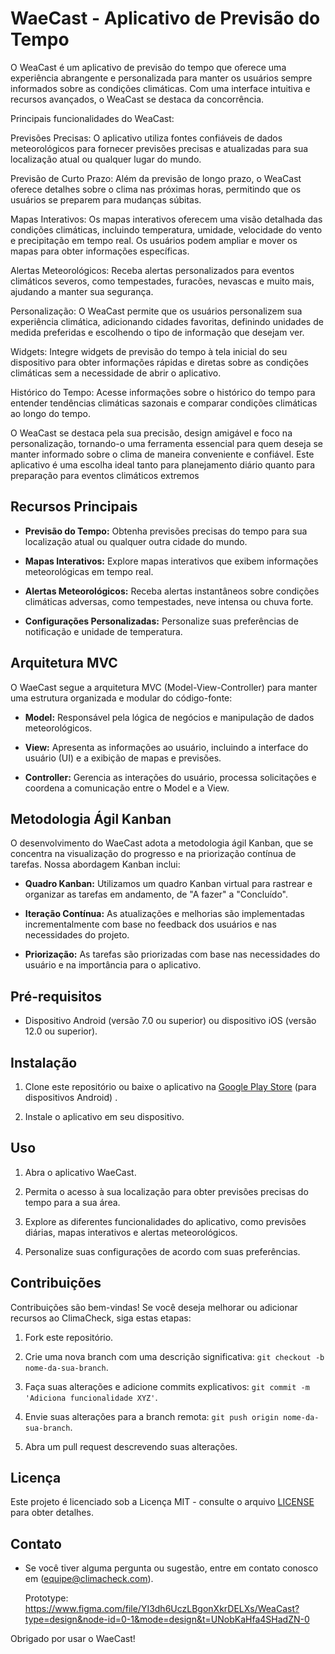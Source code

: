 # WaeCast - Aplicativo de Previsão do Tempo

O WeaCast é um aplicativo de previsão do tempo que oferece uma experiência abrangente e personalizada para manter os usuários sempre informados sobre as condições climáticas. Com uma interface intuitiva e recursos avançados, o WeaCast se destaca da concorrência.

Principais funcionalidades do WeaCast:

Previsões Precisas: O aplicativo utiliza fontes confiáveis de dados meteorológicos para fornecer previsões precisas e atualizadas para sua localização atual ou qualquer lugar do mundo.

Previsão de Curto Prazo: Além da previsão de longo prazo, o WeaCast oferece detalhes sobre o clima nas próximas horas, permitindo que os usuários se preparem para mudanças súbitas.

Mapas Interativos: Os mapas interativos oferecem uma visão detalhada das condições climáticas, incluindo temperatura, umidade, velocidade do vento e precipitação em tempo real. Os usuários podem ampliar e mover os mapas para obter informações específicas.

Alertas Meteorológicos: Receba alertas personalizados para eventos climáticos severos, como tempestades, furacões, nevascas e muito mais, ajudando a manter sua segurança.

Personalização: O WeaCast permite que os usuários personalizem sua experiência climática, adicionando cidades favoritas, definindo unidades de medida preferidas e escolhendo o tipo de informação que desejam ver.

Widgets: Integre widgets de previsão do tempo à tela inicial do seu dispositivo para obter informações rápidas e diretas sobre as condições climáticas sem a necessidade de abrir o aplicativo.

Histórico do Tempo: Acesse informações sobre o histórico do tempo para entender tendências climáticas sazonais e comparar condições climáticas ao longo do tempo.

O WeaCast se destaca pela sua precisão, design amigável e foco na personalização, tornando-o uma ferramenta essencial para quem deseja se manter informado sobre o clima de maneira conveniente e confiável. Este aplicativo é uma escolha ideal tanto para planejamento diário quanto para preparação para eventos climáticos extremos


## Recursos Principais

- **Previsão do Tempo:** Obtenha previsões precisas do tempo para sua localização atual ou qualquer outra cidade do mundo.

- **Mapas Interativos:** Explore mapas interativos que exibem informações meteorológicas em tempo real.

- **Alertas Meteorológicos:** Receba alertas instantâneos sobre condições climáticas adversas, como tempestades, neve intensa ou chuva forte.

- **Configurações Personalizadas:** Personalize suas preferências de notificação e unidade de temperatura.

## Arquitetura MVC

O WaeCast segue a arquitetura MVC (Model-View-Controller) para manter uma estrutura organizada e modular do código-fonte:

- **Model:** Responsável pela lógica de negócios e manipulação de dados meteorológicos.

- **View:** Apresenta as informações ao usuário, incluindo a interface do usuário (UI) e a exibição de mapas e previsões.

- **Controller:** Gerencia as interações do usuário, processa solicitações e coordena a comunicação entre o Model e a View.

## Metodologia Ágil Kanban

O desenvolvimento do WaeCast adota a metodologia ágil Kanban, que se concentra na visualização do progresso e na priorização contínua de tarefas. Nossa abordagem Kanban inclui:

- **Quadro Kanban:** Utilizamos um quadro Kanban virtual para rastrear e organizar as tarefas em andamento, de "A fazer" a "Concluído".

- **Iteração Contínua:** As atualizações e melhorias são implementadas incrementalmente com base no feedback dos usuários e nas necessidades do projeto.

- **Priorização:** As tarefas são priorizadas com base nas necessidades do usuário e na importância para o aplicativo.

## Pré-requisitos

- Dispositivo Android (versão 7.0 ou superior) ou dispositivo iOS (versão 12.0 ou superior).

## Instalação

1. Clone este repositório ou baixe o aplicativo na [Google Play Store](link_para_a_loja_de_aplicativos) (para dispositivos Android) .

2. Instale o aplicativo em seu dispositivo.

## Uso

1. Abra o aplicativo WaeCast.

2. Permita o acesso à sua localização para obter previsões precisas do tempo para a sua área.

3. Explore as diferentes funcionalidades do aplicativo, como previsões diárias, mapas interativos e alertas meteorológicos.

4. Personalize suas configurações de acordo com suas preferências.

## Contribuições

Contribuições são bem-vindas! Se você deseja melhorar ou adicionar recursos ao ClimaCheck, siga estas etapas:

1. Fork este repositório.

2. Crie uma nova branch com uma descrição significativa: `git checkout -b nome-da-sua-branch`.

3. Faça suas alterações e adicione commits explicativos: `git commit -m 'Adiciona funcionalidade XYZ'`.

4. Envie suas alterações para a branch remota: `git push origin nome-da-sua-branch`.

5. Abra um pull request descrevendo suas alterações.

## Licença

Este projeto é licenciado sob a Licença MIT - consulte o arquivo [LICENSE](LICENSE) para obter detalhes.

## Contato

- Se você tiver alguma pergunta ou sugestão, entre em contato conosco em (equipe@climacheck.com).

  Prototype:
  https://www.figma.com/file/YI3dh6UczLBgonXkrDELXs/WeaCast?type=design&node-id=0-1&mode=design&t=UNobKaHfa4SHadZN-0


Obrigado por usar o WaeCast!
